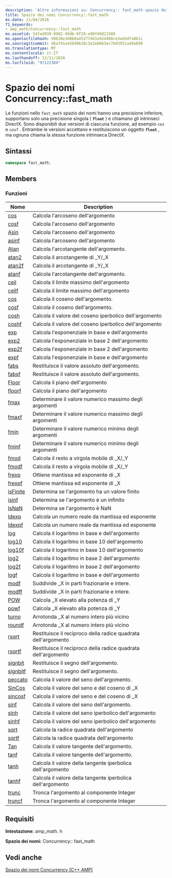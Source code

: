 ```yaml
---
description: 'Altre informazioni su: Concurrency:: fast_math spazio dei nomi'
title: Spazio dei nomi Concurrency::fast_math
ms.date: 11/04/2016
f1_keywords:
- amp_math/Concurrency::fast_math
ms.assetid: 54fed939-9902-49db-9f29-e98fd9821508
ms.openlocfilehash: 99638e3d8b0a452774d1e92d408ce3edddfa861c
ms.sourcegitcommit: d6af41e42699628c3e2e6063ec7b03931a49a098
ms.translationtype: MT
ms.contentlocale: it-IT
ms.lasthandoff: 12/11/2020
ms.locfileid: "97122369"
---
```

# <a name="concurrencyfast_math-namespace"></a>Spazio dei nomi Concurrency::fast_math

Le funzioni nello `fast_math` spazio dei nomi hanno una precisione inferiore, supportano solo una precisione singola ( **`float`** ) e chiamano gli intrinseci DirectX. Sono disponibili due versioni di ciascuna funzione, ad esempio `cos` e `cosf` . Entrambe le versioni accettano e restituiscono un oggetto **`float`** , ma ognuna chiama la stessa funzione intrinseca DirectX.

## <a name="syntax"></a>Sintassi

```cpp
namespace fast_math;
```

## <a name="members"></a>Members

### <a name="functions"></a>Funzioni

|Nome|Description|
|----------|-----------------|
|[cos](concurrency-fast-math-namespace-functions.md#cos)|Calcola l'arcoseno dell'argomento|
|[cosf](concurrency-fast-math-namespace-functions.md#cosf)|Calcola l'arcoseno dell'argomento|
|[Asin](concurrency-fast-math-namespace-functions.md#asin)|Calcola l'arcoseno dell'argomento|
|[asinf](concurrency-fast-math-namespace-functions.md#asinf)|Calcola l'arcoseno dell'argomento|
|[Atan](concurrency-fast-math-namespace-functions.md#atan)|Calcola l'arcotangente dell'argomento.|
|[atan2](concurrency-fast-math-namespace-functions.md#atan2)|Calcola il arcotangente di _Y/_X|
|[atan2f](concurrency-fast-math-namespace-functions.md#atan2f)|Calcola il arcotangente di _Y/_X|
|[atanf](concurrency-fast-math-namespace-functions.md#atanf)|Calcola l'arcotangente dell'argomento.|
|[ceil](concurrency-fast-math-namespace-functions.md#ceil)|Calcola il limite massimo dell'argomento|
|[ceilf](concurrency-fast-math-namespace-functions.md#ceilf)|Calcola il limite massimo dell'argomento|
|[cos](concurrency-fast-math-namespace-functions.md#cos)|Calcola il coseno dell'argomento.|
|[cosf](concurrency-fast-math-namespace-functions.md#cosf)|Calcola il coseno dell'argomento.|
|[cosh](concurrency-fast-math-namespace-functions.md#cosh)|Calcola il valore del coseno iperbolico dell'argomento|
|[coshf](concurrency-fast-math-namespace-functions.md#coshf)|Calcola il valore del coseno iperbolico dell'argomento|
|[exp](concurrency-fast-math-namespace-functions.md#exp)|Calcola l'esponenziale in base e dell'argomento|
|[exp2](concurrency-fast-math-namespace-functions.md#exp2)|Calcola l'esponenziale in base 2 dell'argomento|
|[exp2f](concurrency-fast-math-namespace-functions.md#exp2f)|Calcola l'esponenziale in base 2 dell'argomento|
|[expf](concurrency-fast-math-namespace-functions.md#expf)|Calcola l'esponenziale in base e dell'argomento|
|[fabs](concurrency-fast-math-namespace-functions.md#fabs)|Restituisce il valore assoluto dell'argomento.|
|[fabsf](concurrency-fast-math-namespace-functions.md#fabsf)|Restituisce il valore assoluto dell'argomento.|
|[Floor](concurrency-fast-math-namespace-functions.md#floor)|Calcola il piano dell'argomento|
|[floorf](concurrency-fast-math-namespace-functions.md#floorf)|Calcola il piano dell'argomento|
|[fmax](concurrency-fast-math-namespace-functions.md#fmax)|Determinare il valore numerico massimo degli argomenti|
|[fmaxf](concurrency-fast-math-namespace-functions.md#fmaxf)|Determinare il valore numerico massimo degli argomenti|
|[fmin](concurrency-fast-math-namespace-functions.md#fmin)|Determinare il valore numerico minimo degli argomenti|
|[fminf](concurrency-fast-math-namespace-functions.md#fminf)|Determinare il valore numerico minimo degli argomenti|
|[fmod](concurrency-fast-math-namespace-functions.md#fmod)|Calcola il resto a virgola mobile di _X/_Y|
|[fmodf](concurrency-fast-math-namespace-functions.md#fmodf)|Calcola il resto a virgola mobile di _X/_Y|
|[frexp](concurrency-fast-math-namespace-functions.md#frexp)|Ottiene mantissa ed esponente di _X|
|[frexpf](concurrency-fast-math-namespace-functions.md#frexpf)|Ottiene mantissa ed esponente di _X|
|[isFinite](concurrency-fast-math-namespace-functions.md#isfinite)|Determina se l'argomento ha un valore finito|
|[isinf](concurrency-fast-math-namespace-functions.md#isinf)|Determina se l'argomento è un infinito|
|[IsNaN](concurrency-fast-math-namespace-functions.md#isnan)|Determina se l'argomento è NaN|
|[ldexp](concurrency-fast-math-namespace-functions.md#ldexp)|Calcola un numero reale da mantissa ed esponente|
|[ldexpf](concurrency-fast-math-namespace-functions.md#ldexpf)|Calcola un numero reale da mantissa ed esponente|
|[log](concurrency-fast-math-namespace-functions.md#log)|Calcola il logaritmo in base e dell'argomento|
|[log10](concurrency-fast-math-namespace-functions.md#log10)|Calcola il logaritmo in base 10 dell'argomento|
|[log10f](concurrency-fast-math-namespace-functions.md#log10f)|Calcola il logaritmo in base 10 dell'argomento|
|[log2](concurrency-fast-math-namespace-functions.md#log2)|Calcola il logaritmo in base 2 dell'argomento|
|[log2f](concurrency-fast-math-namespace-functions.md#log2f)|Calcola il logaritmo in base 2 dell'argomento|
|[logf](concurrency-fast-math-namespace-functions.md#logf)|Calcola il logaritmo in base e dell'argomento|
|[modf](concurrency-fast-math-namespace-functions.md#modf)|Suddivide _X in parti frazionarie e intere.|
|[modff](concurrency-fast-math-namespace-functions.md#modff)|Suddivide _X in parti frazionarie e intere.|
|[POW](concurrency-fast-math-namespace-functions.md#pow)|Calcola _X elevato alla potenza di _Y|
|[powf](concurrency-fast-math-namespace-functions.md#powf)|Calcola _X elevato alla potenza di _Y|
|[turno](concurrency-fast-math-namespace-functions.md#round)|Arrotonda _X al numero intero più vicino|
|[roundf](concurrency-fast-math-namespace-functions.md#roundf)|Arrotonda _X al numero intero più vicino|
|[rsqrt](concurrency-fast-math-namespace-functions.md#rsqrt)|Restituisce il reciproco della radice quadrata dell'argomento|
|[rsqrtf](concurrency-fast-math-namespace-functions.md#rsqrtf)|Restituisce il reciproco della radice quadrata dell'argomento|
|[signbit](concurrency-fast-math-namespace-functions.md#signbit)|Restituisce il segno dell'argomento.|
|[signbitf](concurrency-fast-math-namespace-functions.md#signbitf)|Restituisce il segno dell'argomento.|
|[peccato](concurrency-fast-math-namespace-functions.md#sin)|Calcola il valore del seno dell'argomento.|
|[SinCos](concurrency-fast-math-namespace-functions.md#sincos)|Calcola il valore del seno e del coseno di _X|
|[sincosf](concurrency-fast-math-namespace-functions.md#sincosf)|Calcola il valore del seno e del coseno di _X|
|[sinf](concurrency-fast-math-namespace-functions.md#sinf)|Calcola il valore del seno dell'argomento.|
|[sinh](concurrency-fast-math-namespace-functions.md#sinh)|Calcola il valore del seno iperbolico dell'argomento|
|[sinhf](concurrency-fast-math-namespace-functions.md#sinhf)|Calcola il valore del seno iperbolico dell'argomento|
|[sqrt](concurrency-fast-math-namespace-functions.md#sqrt)|Calcola la radice quadrata dell'argomento|
|[sqrtf](concurrency-fast-math-namespace-functions.md#sqrtf)|Calcola la radice quadrata dell'argomento|
|[Tan](concurrency-fast-math-namespace-functions.md#tan)|Calcola il valore tangente dell'argomento.|
|[tanf](concurrency-fast-math-namespace-functions.md#tanf)|Calcola il valore tangente dell'argomento.|
|[tanh](concurrency-fast-math-namespace-functions.md#tanh)|Calcola il valore della tangente iperbolica dell'argomento|
|[tanhf](concurrency-fast-math-namespace-functions.md#tanhf)|Calcola il valore della tangente iperbolica dell'argomento|
|[trunc](concurrency-fast-math-namespace-functions.md#trunc)|Tronca l'argomento al componente Integer|
|[truncf](concurrency-fast-math-namespace-functions.md#truncf)|Tronca l'argomento al componente Integer|

## <a name="requirements"></a>Requisiti

**Intestazione:** amp_math. h

**Spazio dei nomi:** Concurrency:: fast_math

## <a name="see-also"></a>Vedi anche

[Spazio dei nomi Concurrency (C++ AMP)](concurrency-namespace-cpp-amp.md)
